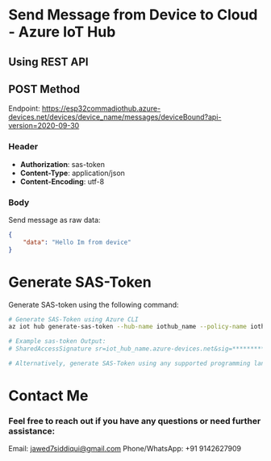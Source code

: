 # Send Message from Device to Cloud - Azure IoT Hub

## Using REST API

## POST Method

Endpoint:
https://esp32commadiothub.azure-devices.net/devices/device_name/messages/deviceBound?api-version=2020-09-30


### Header

- **Authorization**: sas-token
- **Content-Type**: application/json
- **Content-Encoding**: utf-8

### Body

Send message as raw data:

```json
{
    "data": "Hello Im from device"
}
```
# Generate SAS-Token

Generate SAS-token using the following command:

```bash
# Generate SAS-Token using Azure CLI
az iot hub generate-sas-token --hub-name iothub_name --policy-name iothubowner --duration 3600

# Example sas-token Output:
# SharedAccessSignature sr=iot_hub_name.azure-devices.net&sig=**********&se=1709331345&skn=iothubowner

# Alternatively, generate SAS-Token using any supported programming language (e.g., Node.js, Python, PHP, Java, etc.)

```

# Contact Me
### Feel free to reach out if you have any questions or need further assistance:

Email: jawed7siddiqui@gmail.com
Phone/WhatsApp: +91 9142627909



